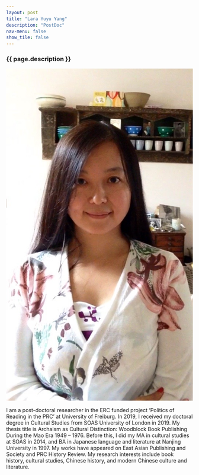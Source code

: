 ```yaml
---
layout: post
title: "Lara Yuyu Yang"
description: "PostDoc"
nav-menu: false
show_tile: false
---
```


<h3>{{ page.description }}</h3> 

<div class="row">
<span class="image left"><img src="/assets/images/LaraYuyuYang.jpg"></span>

I am a post-doctoral researcher in the ERC funded project ‘Politics of Reading in the PRC’ at University of Freiburg. In 2019, I received my doctoral degree in Cultural Studies from SOAS University of London in 2019. My thesis title is Archaism as Cultural Distinction: Woodblock Book Publishing During the Mao Era 1949 – 1976. Before this, I did my MA in cultural studies at SOAS in 2014, and BA in Japanese language and literature at Nanjing University in 1997. My works have appeared on East Asian Publishing and Society and PRC History Review. My research interests include book history, cultural studies, Chinese history, and modern Chinese culture and literature.
</div>
